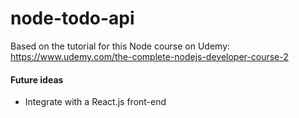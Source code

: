 # node-todo-api

Based on the tutorial for this Node course on Udemy: https://www.udemy.com/the-complete-nodejs-developer-course-2

#### Future ideas

- Integrate with a React.js front-end
